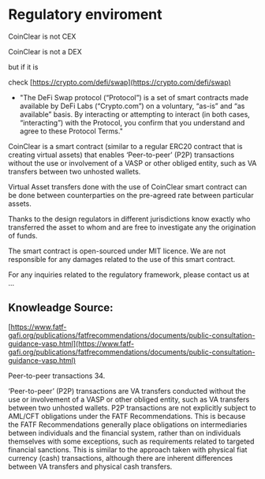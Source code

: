 # Regulatory enviroment



CoinClear is not CEX

CoinClear is not a DEX&#x20;

but if it is&#x20;

check [https://crypto.com/defi/swap](https://crypto.com/defi/swap)

* "The DeFi Swap protocol (“Protocol”) is a set of smart contracts made available by DeFi Labs (“Crypto.com”) on a voluntary, “as-is” and “as available” basis. By interacting or attempting to interact (in both cases, “interacting”) with the Protocol, you confirm that you understand and agree to these Protocol Terms."



CoinClear is a smart contract (similar to a regular ERC20 contract that is creating virtual assets) that enables ‘Peer-to-peer’ (P2P) transactions without the use or involvement of a VASP or other obliged entity, such as VA transfers between two unhosted wallets.

Virtual Asset transfers done with the use of CoinClear smart contract can be done between counterparties on the pre-agreed rate between particular assets.

Thanks to the design regulators in different jurisdictions know exactly who transferred the asset to whom and are free to investigate any the origination of funds.

The smart contract is open-sourced under MIT licence. We are not responsible for any damages related to the use of this smart contract.

For any inquiries related to the regulatory framework, please contact us at ...

## Knowleadge Source:

[https://www.fatf-gafi.org/publications/fatfrecommendations/documents/public-consultation-guidance-vasp.html](https://www.fatf-gafi.org/publications/fatfrecommendations/documents/public-consultation-guidance-vasp.html)

Peer-to-peer transactions 34.&#x20;

‘Peer-to-peer’ (P2P) transactions are VA transfers conducted without the use or involvement of a VASP or other obliged entity, such as VA transfers between two unhosted wallets. P2P transactions are not explicitly subject to AML/CFT obligations under the FATF Recommendations. This is because the FATF Recommendations generally place obligations on intermediaries between individuals and the financial system, rather than on individuals themselves with some exceptions, such as requirements related to targeted financial sanctions. This is similar to the approach taken with physical fiat currency (cash) transactions, although there are inherent differences between VA transfers and physical cash transfers.
